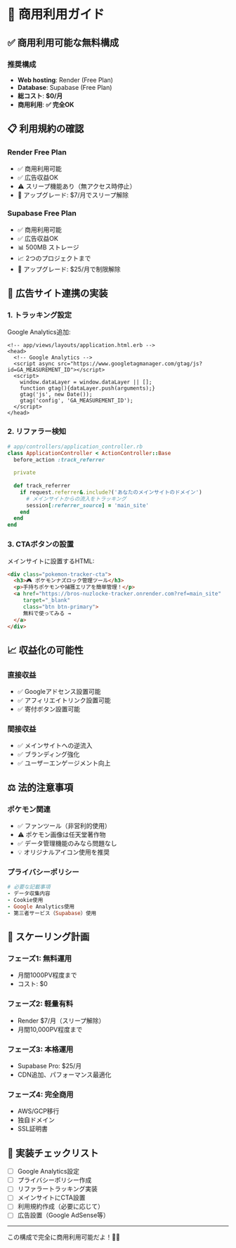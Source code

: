 # 🏢 商用利用ガイド

## ✅ 商用利用可能な無料構成

### 推奨構成
- **Web hosting**: Render (Free Plan)
- **Database**: Supabase (Free Plan)
- **総コスト**: **$0/月**
- **商用利用**: **✅ 完全OK**

## 📋 利用規約の確認

### Render Free Plan
- ✅ 商用利用可能
- ✅ 広告収益OK
- ⚠️ スリープ機能あり（無アクセス時停止）
- 🔄 アップグレード: $7/月でスリープ解除

### Supabase Free Plan  
- ✅ 商用利用可能
- ✅ 広告収益OK
- 📊 500MB ストレージ
- 📈 2つのプロジェクトまで
- 🔄 アップグレード: $25/月で制限解除

## 🚀 広告サイト連携の実装

### 1. トラッキング設定

Google Analytics追加:
```erb
<!-- app/views/layouts/application.html.erb -->
<head>
  <!-- Google Analytics -->
  <script async src="https://www.googletagmanager.com/gtag/js?id=GA_MEASUREMENT_ID"></script>
  <script>
    window.dataLayer = window.dataLayer || [];
    function gtag(){dataLayer.push(arguments);}
    gtag('js', new Date());
    gtag('config', 'GA_MEASUREMENT_ID');
  </script>
</head>
```

### 2. リファラー検知

```ruby
# app/controllers/application_controller.rb
class ApplicationController < ActionController::Base
  before_action :track_referrer
  
  private
  
  def track_referrer
    if request.referrer&.include?('あなたのメインサイトのドメイン')
      # メインサイトからの流入をトラッキング
      session[:referrer_source] = 'main_site'
    end
  end
end
```

### 3. CTAボタンの設置

メインサイトに設置するHTML:
```html
<div class="pokemon-tracker-cta">
  <h3>🎮 ポケモンナズロック管理ツール</h3>
  <p>手持ちポケモンや捕獲エリアを簡単管理！</p>
  <a href="https://bros-nuzlocke-tracker.onrender.com?ref=main_site" 
     target="_blank" 
     class="btn btn-primary">
     無料で使ってみる →
  </a>
</div>
```

## 📈 収益化の可能性

### 直接収益
- ✅ Googleアドセンス設置可能
- ✅ アフィリエイトリンク設置可能
- ✅ 寄付ボタン設置可能

### 間接収益  
- ✅ メインサイトへの逆流入
- ✅ ブランディング強化
- ✅ ユーザーエンゲージメント向上

## ⚖️ 法的注意事項

### ポケモン関連
- ✅ ファンツール（非営利的使用）
- ⚠️ ポケモン画像は任天堂著作物
- ✅ データ管理機能のみなら問題なし
- 💡 オリジナルアイコン使用を推奨

### プライバシーポリシー
```ruby
# 必要な記載事項
- データ収集内容
- Cookie使用
- Google Analytics使用
- 第三者サービス（Supabase）使用
```

## 🎯 スケーリング計画

### フェーズ1: 無料運用
- 月間1000PV程度まで
- コスト: $0

### フェーズ2: 軽量有料
- Render $7/月（スリープ解除）
- 月間10,000PV程度まで

### フェーズ3: 本格運用
- Supabase Pro: $25/月
- CDN追加、パフォーマンス最適化

### フェーズ4: 完全商用
- AWS/GCP移行
- 独自ドメイン
- SSL証明書

## 🔧 実装チェックリスト

- [ ] Google Analytics設定
- [ ] プライバシーポリシー作成
- [ ] リファラートラッキング実装
- [ ] メインサイトにCTA設置
- [ ] 利用規約作成（必要に応じて）
- [ ] 広告設置（Google AdSense等）

---

この構成で完全に商用利用可能だよ！💪✨
